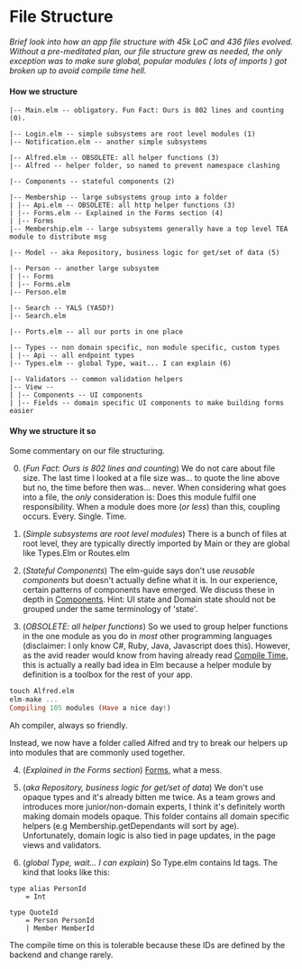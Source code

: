 # File Structure

_Brief look into how an app file structure with 45k LoC and 436 files evolved. Without a pre-meditated plan, our file structure grew as needed, the only exception was to make sure global, popular modules ( lots of imports ) got broken up to avoid compile time hell._

#### How we structure
```
|-- Main.elm -- obligatory. Fun Fact: Ours is 802 lines and counting (0).

|-- Login.elm -- simple subsystems are root level modules (1)
|-- Notification.elm -- another simple subsystems

|-- Alfred.elm -- OBSOLETE: all helper functions (3)
|-- Alfred -- helper folder, so named to prevent namespace clashing

|-- Components -- stateful components (2)

|-- Membership -- large subsystems group into a folder
| |-- Api.elm -- OBSOLETE: all http helper functions (3)
| |-- Forms.elm -- Explained in the Forms section (4)
| |-- Forms
|-- Membership.elm -- large subsystems generally have a top level TEA module to distribute msg

|-- Model -- aka Repository, business logic for get/set of data (5)

|-- Person -- another large subsystem
| |-- Forms
| |-- Forms.elm
|-- Person.elm

|-- Search -- YALS (YASD?)
|-- Search.elm

|-- Ports.elm -- all our ports in one place

|-- Types -- non domain specific, non module specific, custom types
| |-- Api -- all endpoint types
|-- Types.elm -- global Type, wait... I can explain (6)

|-- Validators -- common validation helpers
|-- View --
| |-- Components -- UI components
| |-- Fields -- domain specific UI components to make building forms easier
```

#### Why we structure it so

Some commentary on our file structuring.

0. (_Fun Fact: Ours is 802 lines and counting_) We do not care about file size. The last time I looked at a file size was... to quote the line above but no, the time before then was... never. When considering what goes into a file, the _only_ consideration is: Does this module fulfil one responsibility. When a module does more (_or less_) than this, coupling occurs. Every. Single. Time.

1. (_Simple subsystems are root level modules_) There is a bunch of files at root level, they are typically directly imported by Main or they are global like Types.Elm or Routes.elm

2. (_Stateful Components_) The elm-guide says don't use _reusable components_ but doesn't actually define what it is. In our experience, certain patterns of components have emerged. We discuss these in depth in [Components](/chapters/components.md). Hint: UI state and Domain state should not be grouped under the same terminology of 'state'.

3. (_OBSOLETE: all helper functions_) So we used to group helper functions in the one module as you do in _most_ other programming languages (disclaimer: I only know C#, Ruby, Java, Javascript does this). However, as the avid reader would know from having already read [Compile Time](/chapters/compile-time.md), this is actually a really bad idea in Elm because a helper module by definition is a toolbox for the rest of your app.

```haskell
touch Alfred.elm
elm-make ...
Compiling 105 modules (Have a nice day!)
```
Ah compiler, always so friendly.

Instead, we now have a folder called Alfred and try to break our helpers up into modules that are commonly used together.

4. (_Explained in the Forms section_) [Forms](/chapters/forms.md), what a mess.

5. (_aka Repository, business logic for get/set of data_) We don't use opaque types and it's already bitten me twice. As a team grows and introduces more junior/non-domain experts, I think it's definitely worth making domain models opaque. This folder contains all domain specific helpers (e.g Membership.getDependants will sort by age). Unfortunately, domain logic is also tied in page updates, in the page views and validators.

6. (_global Type, wait... I can explain_) So Type.elm contains Id tags. The kind that looks like this:
```
type alias PersonId
    = Int

type QuoteId
    = Person PersonId
    | Member MemberId
```
The compile time on this is tolerable because these IDs are defined by the backend and change rarely.

